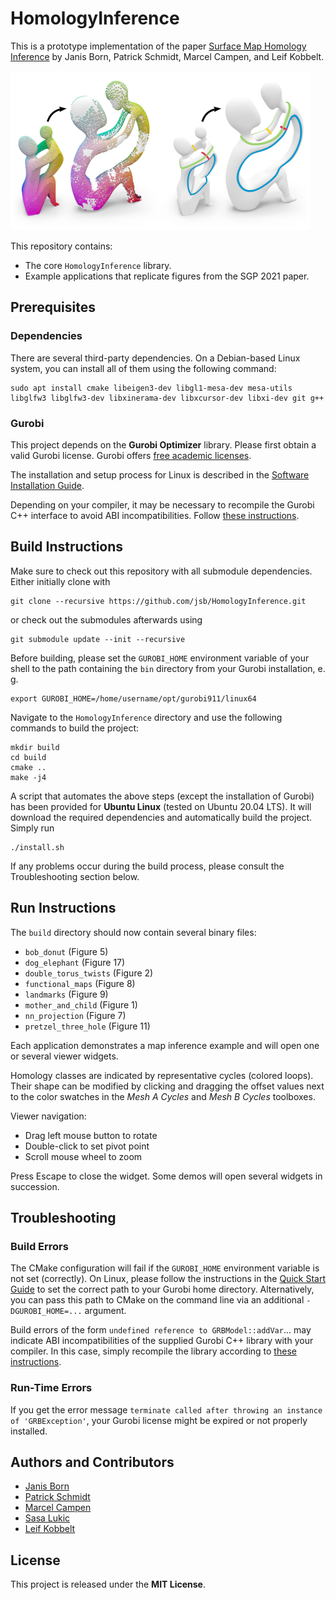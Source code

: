 # HomologyInference

This is a prototype implementation of the paper [Surface Map Homology Inference](https://www.graphics.rwth-aachen.de/publication/03335/) by Janis Born, Patrick Schmidt, Marcel Campen, and Leif Kobbelt.

![Teaser](teaser.png)

This repository contains:
* The core `HomologyInference` library.
* Example applications that replicate figures from the SGP 2021 paper.

## Prerequisites

### Dependencies

There are several third-party dependencies.
On a Debian-based Linux system, you can install all of them using the following command:

    sudo apt install cmake libeigen3-dev libgl1-mesa-dev mesa-utils libglfw3 libglfw3-dev libxinerama-dev libxcursor-dev libxi-dev git g++

### Gurobi

This project depends on the **Gurobi Optimizer** library.
Please first obtain a valid Gurobi license.
Gurobi offers [free academic licenses](https://www.gurobi.com/downloads/end-user-license-agreement-academic/).

The installation and setup process for Linux is described in the [Software Installation Guide](https://www.gurobi.com/documentation/9.1/quickstart_linux/index.html).

Depending on your compiler, it may be necessary to recompile the Gurobi C++ interface to avoid ABI incompatibilities.
Follow [these instructions](https://support.gurobi.com/hc/en-us/articles/360039093112-How-do-I-resolve-undefined-reference-errors-while-linking-Gurobi-in-C-).

## Build Instructions

Make sure to check out this repository with all submodule dependencies.
Either initially clone with

    git clone --recursive https://github.com/jsb/HomologyInference.git

or check out the submodules afterwards using

    git submodule update --init --recursive

Before building, please set the `GUROBI_HOME` environment variable of your shell to the path containing the `bin` directory from your Gurobi installation, e. g.

    export GUROBI_HOME=/home/username/opt/gurobi911/linux64

Navigate to the `HomologyInference` directory and use the following commands to build the project:

    mkdir build
    cd build
    cmake ..
    make -j4

A script that automates the above steps (except the installation of Gurobi) has been provided for **Ubuntu Linux** (tested on Ubuntu 20.04 LTS).
It will download the required dependencies and automatically build the project.
Simply run

    ./install.sh
    
If any problems occur during the build process, please consult the Troubleshooting section below.

## Run Instructions

The `build` directory should now contain several binary files:

* `bob_donut` (Figure 5)
* `dog_elephant` (Figure 17)
* `double_torus_twists` (Figure 2)
* `functional_maps` (Figure 8)
* `landmarks` (Figure 9)
* `mother_and_child` (Figure 1)
* `nn_projection` (Figure 7)
* `pretzel_three_hole` (Figure 11)

Each application demonstrates a map inference example and will open one or several viewer widgets.

Homology classes are indicated by representative cycles (colored loops).
Their shape can be modified by clicking and dragging the offset values next to the color swatches in the *Mesh A Cycles* and *Mesh B Cycles* toolboxes.

Viewer navigation:

* Drag left mouse button to rotate
* Double-click to set pivot point
* Scroll mouse wheel to zoom

Press Escape to close the widget. Some demos will open several widgets in succession.

## Troubleshooting

### Build Errors

The CMake configuration will fail if the `GUROBI_HOME` environment variable is not set (correctly).
On Linux, please follow the instructions in the [Quick Start Guide](https://www.gurobi.com/documentation/9.1/quickstart_linux/software_installation_guid.html) to set the correct path to your Gurobi home directory.
Alternatively, you can pass this path to CMake on the command line via an additional `-DGUROBI_HOME=...` argument.

Build errors of the form `undefined reference to GRBModel::addVar`... may indicate ABI incompatibilities of the supplied Gurobi C++ library with your compiler.
In this case, simply recompile the library according to [these instructions](https://support.gurobi.com/hc/en-us/articles/360039093112-How-do-I-resolve-undefined-reference-errors-while-linking-Gurobi-in-C-).

### Run-Time Errors

If you get the error message `terminate called after throwing an instance of 'GRBException'`, your Gurobi license might be expired or not properly installed.

## Authors and Contributors

* [Janis Born](https://www.graphics.rwth-aachen.de/person/97/)
* [Patrick Schmidt](https://www.graphics.rwth-aachen.de/person/232/)
* [Marcel Campen](http://graphics.cs.uos.de/)
* [Sasa Lukic](https://www.graphics.rwth-aachen.de/person/300/)
* [Leif Kobbelt](https://www.graphics.rwth-aachen.de/person/3/)

## License

This project is released under the **MIT License**.
